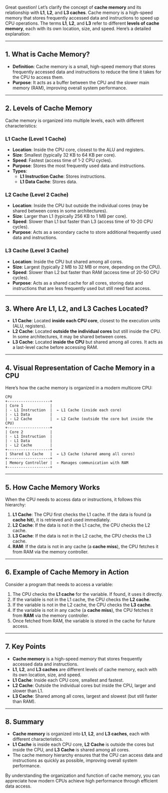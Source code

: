 Great question! Let’s clarify the concept of **cache memory** and its relationship with **L1**, **L2**, and **L3 caches**. Cache memory is a high-speed memory that stores frequently accessed data and instructions to speed up CPU operations. The terms **L1**, **L2**, and **L3** refer to different **levels of cache memory**, each with its own location, size, and speed. Here’s a detailed explanation:

---

## **1. What is Cache Memory?**

- **Definition**: Cache memory is a small, high-speed memory that stores frequently accessed data and instructions to reduce the time it takes for the CPU to access them.
- **Purpose**: It acts as a buffer between the CPU and the slower main memory (RAM), improving overall system performance.

---

## **2. Levels of Cache Memory**

Cache memory is organized into multiple levels, each with different characteristics:

### **L1 Cache (Level 1 Cache)**

- **Location**: Inside the CPU core, closest to the ALU and registers.
- **Size**: Smallest (typically 32 KB to 64 KB per core).
- **Speed**: Fastest (access time of 1-2 CPU cycles).
- **Purpose**: Stores the most frequently used data and instructions.
- **Types**:
  - **L1 Instruction Cache**: Stores instructions.
  - **L1 Data Cache**: Stores data.

### **L2 Cache (Level 2 Cache)**

- **Location**: Inside the CPU but outside the individual cores (may be shared between cores in some architectures).
- **Size**: Larger than L1 (typically 256 KB to 1 MB per core).
- **Speed**: Slower than L1 but faster than L3 (access time of 10-20 CPU cycles).
- **Purpose**: Acts as a secondary cache to store additional frequently used data and instructions.

### **L3 Cache (Level 3 Cache)**

- **Location**: Inside the CPU but shared among all cores.
- **Size**: Largest (typically 2 MB to 32 MB or more, depending on the CPU).
- **Speed**: Slower than L2 but faster than RAM (access time of 20-50 CPU cycles).
- **Purpose**: Acts as a shared cache for all cores, storing data and instructions that are less frequently used but still need fast access.

---

## **3. Where Are L1, L2, and L3 Caches Located?**

- **L1 Cache**: Located **inside each CPU core**, closest to the execution units (ALU, registers).
- **L2 Cache**: Located **outside the individual cores** but still inside the CPU. In some architectures, it may be shared between cores.
- **L3 Cache**: Located **inside the CPU** but shared among all cores. It acts as a last-level cache before accessing RAM.

---

## **4. Visual Representation of Cache Memory in a CPU**

Here’s how the cache memory is organized in a modern multicore CPU:

```
CPU
+-------------------+
| Core 1            |
| - L1 Instruction  |  ← L1 Cache (inside each core)
| - L1 Data         |
| - L2 Cache        |  ← L2 Cache (outside the core but inside the CPU)
+-------------------+
| Core 2            |
| - L1 Instruction  |
| - L1 Data         |
| - L2 Cache        |
+-------------------+
| Shared L3 Cache   |  ← L3 Cache (shared among all cores)
+-------------------+
| Memory Controller |  ← Manages communication with RAM
+-------------------+
```

---

## **5. How Cache Memory Works**

When the CPU needs to access data or instructions, it follows this hierarchy:

1. **L1 Cache**: The CPU first checks the L1 cache. If the data is found (a **cache hit**), it is retrieved and used immediately.
2. **L2 Cache**: If the data is not in the L1 cache, the CPU checks the L2 cache.
3. **L3 Cache**: If the data is not in the L2 cache, the CPU checks the L3 cache.
4. **RAM**: If the data is not in any cache (a **cache miss**), the CPU fetches it from RAM via the memory controller.

---

## **6. Example of Cache Memory in Action**

Consider a program that needs to access a variable:

1. The CPU checks the **L1 cache** for the variable. If found, it uses it directly.
2. If the variable is not in the L1 cache, the CPU checks the **L2 cache**.
3. If the variable is not in the L2 cache, the CPU checks the **L3 cache**.
4. If the variable is not in any cache (a **cache miss**), the CPU fetches it from **RAM** via the memory controller.
5. Once fetched from RAM, the variable is stored in the cache for future access.

---

## **7. Key Points**

- **Cache memory** is a high-speed memory that stores frequently accessed data and instructions.
- **L1**, **L2**, and **L3 caches** are different levels of cache memory, each with its own location, size, and speed.
- **L1 Cache**: Inside each CPU core, smallest and fastest.
- **L2 Cache**: Outside the individual cores but inside the CPU, larger and slower than L1.
- **L3 Cache**: Shared among all cores, largest and slowest (but still faster than RAM).

---

## **8. Summary**

- **Cache memory** is organized into **L1**, **L2**, and **L3 caches**, each with different characteristics.
- **L1 Cache** is inside each CPU core, **L2 Cache** is outside the cores but inside the CPU, and **L3 Cache** is shared among all cores.
- The cache memory hierarchy ensures that the CPU can access data and instructions as quickly as possible, improving overall system performance.

By understanding the organization and function of cache memory, you can appreciate how modern CPUs achieve high performance through efficient data access.
